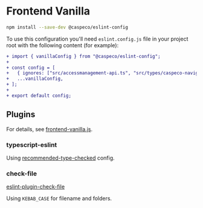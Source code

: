 
# Frontend Vanilla

```bash
npm install --save-dev @caspeco/eslint-config
```

To use this configuration you'll need `eslint.config.js` file in your project root with the following content (for example):

```diff
+ import { vanillaConfig } from "@caspeco/eslint-config";
+
+ const config = [
+ 	{ ignores: ["src/accessmanagement-api.ts", "src/types/caspeco-navigation"] },
+ 	...vanillaConfig,
+ ];
+
+ export default config;
```

## Plugins

For details, see [frontend-vanilla.js](https://github.com/Caspeco/eslint-config/blob/main/src/frontend-vanilla.js).

### typescript-eslint

Using [recommended-type-checked](https://typescript-eslint.io/users/configs/#recommended-type-checked) config.

### check-file

[eslint-plugin-check-file](https://github.com/dukeluo/eslint-plugin-check-file/)

Using `KEBAB_CASE` for filename and folders.
